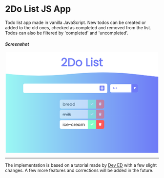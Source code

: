 # 2Do List JS App
Todo list app made in vanilla JavaScript. New todos can be created or added to the old ones, checked as completed and removed from the list. Todos can also be filtered by 'completed' and 'uncompleted'.


#### *Screenshot*


<p align="center">
    <img src="screenshots\2do-list-js.png" alt="Todo List app" width="500"/>
</p>

---
The implementation is based on a tutorial made by [Dev ED](https://developedbyed.com) with a few slight changes. A few more features and corrections will be added in the future.